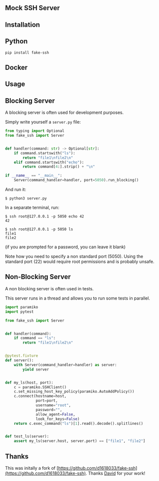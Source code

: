 Mock SSH Server
-----------------

Installation
-----------

## Python

```
pip install fake-ssh
```

## Docker

Usage
-----

## Blocking Server

A blocking server is often used for development purposes.

Simply write yourself a `server.py` file:

```python
from typing import Optional
from fake_ssh import Server


def handler(command: str) -> Optional[str]:
    if command.startswith("ls"):
        return "file1\nfile2\n"
    elif command.startswith("echo"):
        return command[4:].strip() + "\n"

if __name__ == "__main__":
    Server(command_handler=handler, port=5050).run_blocking()

```

And run it:

```
$ python3 server.py
```

In a separate terminal, run:

```
$ ssh root@127.0.0.1 -p 5050 echo 42
42
                                                                         
$ ssh root@127.0.0.1 -p 5050 ls
file1
file2
```

(if you are prompted for a password, you can leave it blank)

Note how you need to specify a non standard port (5050). Using the standard port (22) would require root permissions
and is probably unsafe.


## Non-Blocking Server

A non blocking server is often used in tests. 

This server runs in a thread and allows you to run some tests in parallel.

```python
import paramiko
import pytest

from fake_ssh import Server


def handler(command):
    if command == "ls":
        return "file1\nfile2\n"


@pytest.fixture
def server():
    with Server(command_handler=handler) as server:
        yield server


def my_ls(host, port):
    c = paramiko.SSHClient()
    c.set_missing_host_key_policy(paramiko.AutoAddPolicy())
    c.connect(hostname=host,
              port=port,
              username="root",
              password="",
              allow_agent=False,
              look_for_keys=False)
    return c.exec_command("ls")[1].read().decode().splitlines()


def test_ls(server):
    assert my_ls(server.host, server.port) == ["file1", "file2"]

```


## Thanks

This was initally a fork of [https://github.com/d1618033/fake-ssh](https://github.com/d1618033/fake-ssh). Thanks [David](https://github.com/d1618033) for your work!